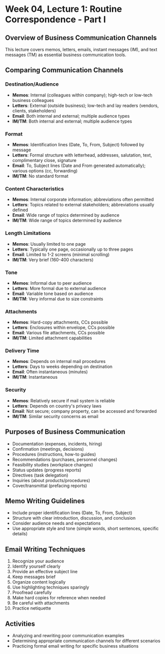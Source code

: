 # Week 04, Lecture 1: Routine Correspondence - Part I

## Overview of Business Communication Channels
This lecture covers memos, letters, emails, instant messages (IM), and text messages (TM) as essential business communication tools.

## Comparing Communication Channels

### Destination/Audience
- **Memos**: Internal (colleagues within company); high-tech or low-tech business colleagues
- **Letters**: External (outside business); low-tech and lay readers (vendors, clients, stakeholders)  
- **Email**: Both internal and external; multiple audience types
- **IM/TM**: Both internal and external; multiple audience types

### Format
- **Memos**: Identification lines (Date, To, From, Subject) followed by message
- **Letters**: Formal structure with letterhead, addresses, salutation, text, complimentary close, signature
- **Email**: To, Subject lines (Date and From generated automatically); various options (cc, forwarding)
- **IM/TM**: No standard format

### Content Characteristics
- **Memos**: Internal corporate information; abbreviations often permitted
- **Letters**: Topics related to external stakeholders; abbreviations usually defined
- **Email**: Wide range of topics determined by audience
- **IM/TM**: Wide range of topics determined by audience

### Length Limitations
- **Memos**: Usually limited to one page
- **Letters**: Typically one page, occasionally up to three pages
- **Email**: Limited to 1-2 screens (minimal scrolling)
- **IM/TM**: Very brief (160-400 characters)

### Tone
- **Memos**: Informal due to peer audience
- **Letters**: More formal due to external audience
- **Email**: Variable tone based on audience
- **IM/TM**: Very informal due to size constraints

### Attachments
- **Memos**: Hard-copy attachments, CCs possible
- **Letters**: Enclosures within envelope, CCs possible
- **Email**: Various file attachments, CCs possible
- **IM/TM**: Limited attachment capabilities

### Delivery Time
- **Memos**: Depends on internal mail procedures
- **Letters**: Days to weeks depending on destination
- **Email**: Often instantaneous (minutes)
- **IM/TM**: Instantaneous

### Security
- **Memos**: Relatively secure if mail system is reliable
- **Letters**: Depends on country's privacy laws
- **Email**: Not secure; company property, can be accessed and forwarded
- **IM/TM**: Similar security concerns as email

## Purposes of Business Communication
- Documentation (expenses, incidents, hiring)
- Confirmation (meetings, decisions)
- Procedures (instructions, how-to guides)
- Recommendations (purchases, personnel changes)
- Feasibility studies (workplace changes)
- Status updates (progress reports)
- Directives (task delegation)
- Inquiries (about products/procedures)
- Cover/transmittal (prefacing reports)

## Memo Writing Guidelines
- Include proper identification lines (Date, To, From, Subject)
- Structure with clear introduction, discussion, and conclusion
- Consider audience needs and expectations
- Use appropriate style and tone (simple words, short sentences, specific details)

## Email Writing Techniques
1. Recognize your audience
2. Identify yourself clearly
3. Provide an effective subject line
4. Keep messages brief
5. Organize content logically
6. Use highlighting techniques sparingly
7. Proofread carefully
8. Make hard copies for reference when needed
9. Be careful with attachments
10. Practice netiquette

## Activities
- Analyzing and rewriting poor communication examples
- Determining appropriate communication channels for different scenarios
- Practicing formal email writing for specific business situations
